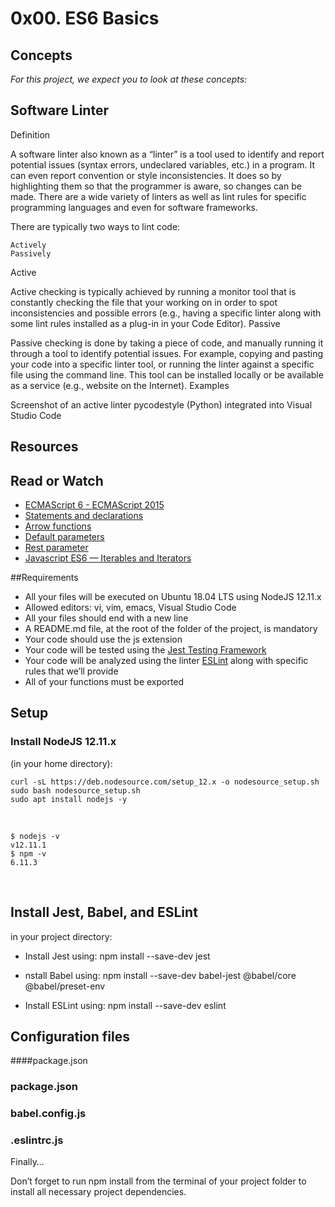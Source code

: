 # 0x00. ES6 Basics

## Concepts

<p><i>For this project, we expect you to look at these concepts: </i></p>

##  Software Linter
Definition

A software linter also known as a “linter” is a tool used to identify and report potential issues (syntax errors, undeclared variables, etc.) in a program. It can even report convention or style inconsistencies. It does so by highlighting them so that the programmer is aware, so changes can be made. There are a wide variety of linters as well as lint rules for specific programming languages and even for software frameworks.

There are typically two ways to lint code:

    Actively
    Passively

Active

Active checking is typically achieved by running a monitor tool that is constantly checking the file that your working on in order to spot inconsistencies and possible errors (e.g., having a specific linter along with some lint rules installed as a plug-in in your Code Editor).
Passive

Passive checking is done by taking a piece of code, and manually running it through a tool to identify potential issues. For example, copying and pasting your code into a specific linter tool, or running the linter against a specific file using the command line. This tool can be installed locally or be available as a service (e.g., website on the Internet).
Examples

Screenshot of an active linter pycodestyle (Python) integrated into Visual Studio Code


## Resources
## Read or Watch
* <a href = "https://www.w3schools.com/js/js_es6.asp">  ECMAScript 6 - ECMAScript 2015</a>
* <a href = "https://developer.mozilla.org/en-US/docs/Web/JavaScript/Reference/Statements"> Statements and declarations </a>
* <a href = "https://developer.mozilla.org/en-US/docs/Web/JavaScript/Reference/Functions/Arrow_functions"> Arrow functions </a>
* <a href = "https://developer.mozilla.org/en-US/docs/Web/JavaScript/Reference/Functions/Default_parameters"> Default parameters </a>
* <a href = "https://developer.mozilla.org/en-US/docs/Web/JavaScript/Reference/Functions/rest_parameters"> Rest parameter </a>
* <a href = "https://towardsdatascience.com/javascript-es6-iterables-and-iterators-de18b54f4d4"> Javascript ES6 — Iterables and Iterators </a>

##Requirements
* All your files will be executed on Ubuntu 18.04 LTS using NodeJS 12.11.x
* Allowed editors: vi, vim, emacs, Visual Studio Code
* All your files should end with a new line
* A README.md file, at the root of the folder of the project, is mandatory
* Your code should use the js extension
* Your code will be tested using the <a href = "https://jestjs.io/">Jest Testing Framework </a>
* Your code will be analyzed using the linter <a href = "https://eslint.org/"> ESLint</a> along with specific rules that we’ll provide
* All of your functions must be exported



## Setup 
### Install NodeJS 12.11.x
<p> (in your home directory):  </p>

```
curl -sL https://deb.nodesource.com/setup_12.x -o nodesource_setup.sh
sudo bash nodesource_setup.sh
sudo apt install nodejs -y

```
<br>

```
$ nodejs -v
v12.11.1
$ npm -v
6.11.3

```
<br>

## Install Jest, Babel, and ESLint
<p> in your project directory: </p>

* Install Jest using: npm install --save-dev jest

* nstall Babel using: npm install --save-dev babel-jest @babel/core @babel/preset-env

* Install ESLint using: npm install --save-dev eslint


## Configuration files

####package.json
### package.json 


### babel.config.js

### .eslintrc.js

Finally…

Don’t forget to run npm install from the terminal of your project folder to install all necessary project dependencies.
